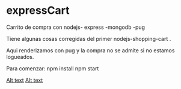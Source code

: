 # expressCart

Carrito de compra con nodejs- express -mongodb -pug

Tiene algunas cosas corregidas del primer nodejs-shopping-cart .

Aqui renderizamos con pug y la compra no se admite si no estamos logueados.

Para comenzar:
npm install
npm start

[Alt text](ExpressCart.png)
[Alt text](Checkout.png)
